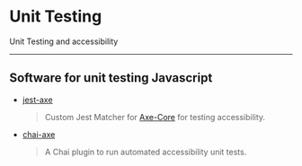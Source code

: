 # Unit Testing

Unit Testing and accessibility

---

## Software for unit testing Javascript

- [jest-axe](https://github.com/nickcolley/jest-axe)
  > Custom Jest Matcher for [Axe-Core](https://github.com/dequelabs/axe-core) for testing accessibility.
  
- [chai-axe](https://open-wc.org/docs/testing/chai-a11y-axe/)
  > A Chai plugin to run automated accessibility unit tests.